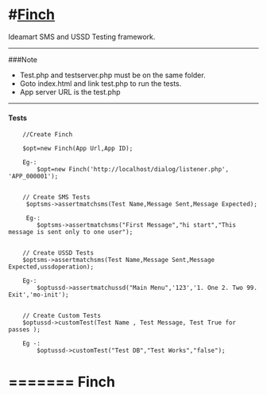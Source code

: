 #[Finch](http://github.com/pasindud)
=====

Ideamart SMS and USSD Testing framework.
***

###Note
* Test.php and testserver.php must be on the same folder.
* Goto index.html and link test.php to run the tests.
* App server URL is the test.php 

***
#### Tests  
    
        //Create Finch
    
        $opt=new Finch(App Url,App ID);
        
        Eg-:
            $opt=new Finch('http://localhost/dialog/listener.php', 'APP_000001');
        
        
        // Create SMS Tests
         $optsms->assertmatchsms(Test Name,Message Sent,Message Expected);
         
         Eg-:
            $optsms->assertmatchsms("First Message","hi start","This message is sent only to one user");
        
        
        // Create USSD Tests
        $optsms->assertmatchsms(Test Name,Message Sent,Message Expected,ussdoperation);
        
        Eg-:
            $optussd->assertmatchussd("Main Menu",'123','1. One 2. Two 99. Exit','mo-init');
        

        // Create Custom Tests
        $optussd->customTest(Test Name , Test Message, Test True for passes );
        
        Eg -:
            $optussd->customTest("Test DB","Test Works","false");

    
=======
Finch
=====
